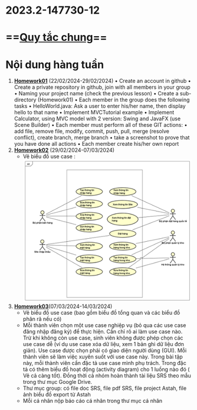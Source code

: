 # 2023.2-147730-12

# ==[Quy tắc chung](Homework01/README.md)== 
# Nội dung hàng tuần 
1.  [**Homework01**](Homework01/README.md) (22/02/2024-29/02/2024)
	• Create an account in github
	• Create a private repository in github, join with all members in your
	group
	• Naming your project name (check the previous lesson)
	• Create a sub-directory (Homework01)
	• Each member in the group does the following tasks
	• HelloWorld.java: Ask a user to enter his/her name, then display hello to that name
	• Implement MVCTutorial example
	• Implement Calculator, using MVC model with 2 version: Swing and JavaFX
	(use Scene Builder)
	• Each member must perform all of these GIT actions:
	• add file, remove file, modify, commit, push, pull, merge (resolve conflict), create
	branch, merge branch
	• take a screenshot to prove that you have done all actions
	• Each member create his/her own report
1. [**Homework02**](Homework02/README.md) (29/02/2024-07/03/2024)
	- Vẽ biểu đồ use case :![UseCase Diagram](Homework02/UseCase%20Diagram.png)
2. [**Homework03**](Homework03)(07/03/2024-14/03/2024)
	- Vẽ biểu đồ use case (bao gồm biểu đồ tổng quan và các biểu đồ phân rã nếu có)
	- Mỗi thành viên chọn một use case nghiệp vụ (bỏ qua các use case đăng nhập đăng ký) để thực hiện. Cần chỉ rõ ai làm use case nào. Trừ khi không còn use case, sinh viên không được phép chọn các use case dễ (ví dụ use case xóa dữ liệu, xem 1 bản ghi dữ liệu đơn giản). Use case được chọn phải có giao diện người dùng (GUI). Mỗi thành viên sẽ làm việc xuyên suốt với use case này. Trong bài tập này, mỗi thành viên cần đặc tả use case mình phụ trách. Trong đặc tả có thêm biểu đồ hoạt động (activity diagram) cho 1 luồng nào đó ( Vẽ cả càng tốt). Đồng thời cả nhóm hoàn thành tài liệu SRS theo mẫu trong thư mục Google Drive.
	- Thư mục group: có file doc SRS, file pdf SRS, file project Astah, file ảnh biểu đồ export từ Astah
	- Mỗi cá nhân nộp báo cáo cá nhân trong thư mục cá nhân